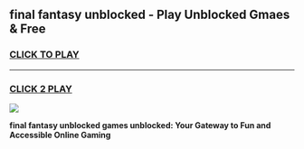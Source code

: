 
## final fantasy unblocked - Play Unblocked Gmaes & Free
<h3>
<a href="https://news.freeplayer.one?title=final_fantasy_unblocked&ref=23F">CLICK TO PLAY</a></h3>
<hr>

<h3>
<a href="https://news.freeplayer.one?title=final_fantasy_unblocked&ref=23F">CLICK 2 PLAY</a>
  
</h3>

<a href="https://news.freeplayer.one?title=final_fantasy_unblocked&ref=23F/"><img src="https://clearcache.store/games.png"></a>


**final fantasy unblocked games unblocked: Your Gateway to Fun and Accessible Online Gaming**
